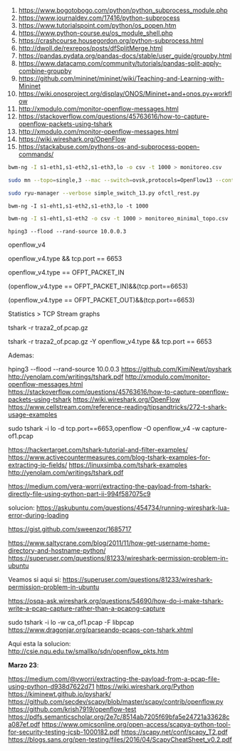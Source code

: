 



1. https://www.bogotobogo.com/python/python_subprocess_module.php
2. https://www.journaldev.com/17416/python-subprocess
3. https://www.tutorialspoint.com/python/os_popen.htm
4. https://www.python-course.eu/os_module_shell.php
5. https://crashcourse.housegordon.org/python-subprocess.html
6. http://dwoll.de/rexrepos/posts/dfSplitMerge.html
7. https://pandas.pydata.org/pandas-docs/stable/user_guide/groupby.html
8. https://www.datacamp.com/community/tutorials/pandas-split-apply-combine-groupby
9. https://github.com/mininet/mininet/wiki/Teaching-and-Learning-with-Mininet
10. https://wiki.onosproject.org/display/ONOS/Mininet+and+onos.py+workflow
11. http://xmodulo.com/monitor-openflow-messages.html
12. https://stackoverflow.com/questions/45763616/how-to-capture-openflow-packets-using-tshark	
13. http://xmodulo.com/monitor-openflow-messages.html
14. https://wiki.wireshark.org/OpenFlow
15. https://stackabuse.com/pythons-os-and-subprocess-popen-commands/




```bash
bwm-ng -I s1-eth1,s1-eth2,s1-eth3,lo -o csv -t 1000 > monitoreo.csv
```

```bash
sudo mn --topo=single,3 --mac --switch=ovsk,protocols=OpenFlow13 --controller=remote,ip=127.0.0.1:6653  --link=tc,bw=100 
```


```bash
sudo ryu-manager --verbose simple_switch_13.py ofctl_rest.py
```


```
bwm-ng -I s1-eht1,s1-eth2,s1-eth3,lo -t 1000
```

```bash
bwm-ng -I s1-eht1,s1-eth2 -o csv -t 1000 > monitoreo_minimal_topo.csv
```

```
hping3 --flood --rand-source 10.0.0.3
```

openflow_v4

openflow_v4.type && tcp.port == 6653

openflow_v4.type == OFPT_PACKET_IN

(openflow_v4.type == OFPT_PACKET_IN)&&(tcp.port==6653) 

(openflow_v4.type == OFPT_PACKET_OUT)&&(tcp.port==6653) 


Statistics > TCP Stream graphs



tshark -r traza2_of.pcap.gz

tshark -r traza2_of.pcap.gz -Y openflow_v4.type && tcp.port == 6653


Ademas:

hping3 --flood --rand-source 10.0.0.3
https://github.com/KimiNewt/pyshark
http://yenolam.com/writings/tshark.pdf
http://xmodulo.com/monitor-openflow-messages.html
https://stackoverflow.com/questions/45763616/how-to-capture-openflow-packets-using-tshark
https://wiki.wireshark.org/OpenFlow
https://www.cellstream.com/reference-reading/tipsandtricks/272-t-shark-usage-examples


sudo tshark -i lo -d tcp.port==6653,openflow -O openflow_v4 -w capture-of1.pcap

https://hackertarget.com/tshark-tutorial-and-filter-examples/
https://www.activecountermeasures.com/blog-tshark-examples-for-extracting-ip-fields/
https://linuxsimba.com/tshark-examples
http://yenolam.com/writings/tshark.pdf

https://medium.com/vera-worri/extracting-the-payload-from-tshark-directly-file-using-python-part-ii-994f587075c9


solucion:
https://askubuntu.com/questions/454734/running-wireshark-lua-error-during-loading


https://gist.github.com/sweenzor/1685717

https://www.saltycrane.com/blog/2011/11/how-get-username-home-directory-and-hostname-python/
https://superuser.com/questions/81233/wireshark-permission-problem-in-ubuntu


Veamos si aqui si:
https://superuser.com/questions/81233/wireshark-permission-problem-in-ubuntu


https://osqa-ask.wireshark.org/questions/54690/how-do-i-make-tshark-write-a-pcap-capture-rather-than-a-pcapng-capture

sudo tshark -i lo -w ca_of1.pcap -F libpcap
https://www.dragonjar.org/parseando-pcaps-con-tshark.xhtml


Aqui esta la solucion: http://csie.nqu.edu.tw/smallko/sdn/openflow_pkts.htm

**Marzo 23**:

https://medium.com/@vworri/extracting-the-payload-from-a-pcap-file-using-python-d938d7622d71
https://wiki.wireshark.org/Python
https://kiminewt.github.io/pyshark/
https://github.com/secdev/scapy/blob/master/scapy/contrib/openflow.py
https://github.com/krish7919/openflow-test
https://pdfs.semanticscholar.org/2e7c/8514ab7205f69bfa5e24721a33628ca087ef.pdf
https://www.omicsonline.org/open-access/scapya-python-tool-for-security-testing-jcsb-1000182.pdf
https://scapy.net/conf/scapy_T2.pdf
https://blogs.sans.org/pen-testing/files/2016/04/ScapyCheatSheet_v0.2.pdf